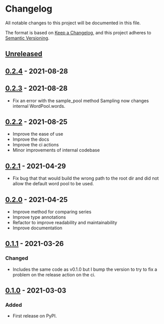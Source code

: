 # Changelog
All notable changes to this project will be documented in this file.

The format is based on [Keep a Changelog](https://keepachangelog.com/en/1.0.0/),
and this project adheres to [Semantic Versioning](https://semver.org/spec/v2.0.0.html).


## [Unreleased]

## [0.2.4] - 2021-08-28

## [0.2.3] - 2021-08-28
- Fix an error with the sample_pool method
  Sampling now changes internal WordPool.words.

## [0.2.2] - 2021-08-25
- Improve the ease of use
- Improve the docs
- Improve the ci actions
- Minor improvements of internal codebase

## [0.2.1] - 2021-04-29
- Fix bug that that would build the wrong path to the root dir and
  did not allow the default word pool to be used.

## [0.2.0] - 2021-04-25
- Improve method for comparing series
- Improve type annotations
- Refactor to improve readability and maintainability
- Improve documentation

## [0.1.1] - 2021-03-26
### Changed
- Includes the same code as v0.1.0 but I bump the version to try to fix a problem on
the release action on the ci.

## [0.1.0] - 2021-03-03
### Added
- First release on PyPI.

[Unreleased]: https://github.com/mario-bermonti/stimpool/compare/v0.2.4...HEAD
[0.2.4]: https://github.com/mario-bermonti/stimpool/compare/v0.2.3...v0.2.4
[0.2.3]: https://github.com/mario-bermonti/stimpool/compare/v0.2.2...v0.2.3
[0.2.2]: https://github.com/mario-bermonti/stimpool/compare/v0.2.1...v0.2.2
[0.2.1]: https://github.com/mario-bermonti/stimpool/compare/v0.2.0...v0.2.1
[0.2.0]: https://github.com/mario-bermonti/stimpool/compare/v0.1.1...v0.2.0
[0.1.1]: https://github.com/mario-bermonti/stimpool/compare/v0.1.0...v0.1.1
[0.1.0]: https://github.com/mario-bermonti/stimpool/compare/releases/tag/v0.1.0
